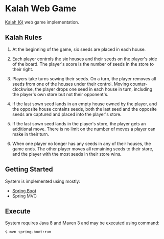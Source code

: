 # Kalah Web Game

[Kalah (6)](https://en.wikipedia.org/wiki/Kalah) web game implementation.

## Kalah Rules

1. At the beginning of the game, six seeds are placed in each house.

2. Each player controls the six houses and their seeds on the player's side of the board. The player's score is the number of seeds in the store to their right.

3. Players take turns sowing their seeds. On a turn, the player removes all seeds from one of the houses under their control. Moving counter-clockwise, the player drops one seed in each house in turn, including the player's own store but not their opponent's.

4. If the last sown seed lands in an empty house owned by the player, and the opposite house contains seeds, both the last seed and the opposite seeds are captured and placed into the player's store.

5. If the last sown seed lands in the player's store, the player gets an additional move. There is no limit on the number of moves a player can make in their turn.

6. When one player no longer has any seeds in any of their houses, the game ends. The other player moves all remaining seeds to their store, and the player with the most seeds in their store wins.

## Getting Started

System is implemented using mostly:

- [Spring Boot](https://projects.spring.io/spring-boot/)
- Spring MVC

## Execute

System requires Java 8 and Maven 3 and may be executed using command:

    $ mvn spring-boot:run
